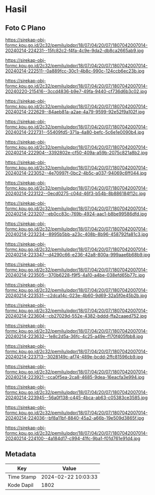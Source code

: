 # Hasil

## Foto C Plano

https://sirekap-obj-formc.kpu.go.id/2c32/pemilu/pdpr/18/07/04/20/07/1807042007014-20240214-224231--15fc82c2-f4fa-4c9e-9da2-db8ca2665ab9.jpg

https://sirekap-obj-formc.kpu.go.id/2c32/pemilu/pdpr/18/07/04/20/07/1807042007014-20240214-222511--0a889fcc-30c1-4b8c-990c-124ccb6ec23b.jpg

https://sirekap-obj-formc.kpu.go.id/2c32/pemilu/pdpr/18/07/04/20/07/1807042007014-20240220-215416--3ccd4836-b9e7-49fa-9440-cf736d6b3c02.jpg

https://sirekap-obj-formc.kpu.go.id/2c32/pemilu/pdpr/18/07/04/20/07/1807042007014-20240214-222629--84aeb81a-a2ae-4a79-9599-92e52f9a102f.jpg

https://sirekap-obj-formc.kpu.go.id/2c32/pemilu/pdpr/18/07/04/20/07/1807042007014-20240214-222731--55409fd5-371a-4a80-befc-5c6e1e0090b4.jpg

https://sirekap-obj-formc.kpu.go.id/2c32/pemilu/pdpr/18/07/04/20/07/1807042007014-20240214-222904--3392802e-cf50-409a-a59b-2075c821a8b2.jpg

https://sirekap-obj-formc.kpu.go.id/2c32/pemilu/pdpr/18/07/04/20/07/1807042007014-20240214-223052--4e70997f-0bc2-4b5c-a037-94069c6ff044.jpg

https://sirekap-obj-formc.kpu.go.id/2c32/pemilu/pdpr/18/07/04/20/07/1807042007014-20240214-223122--0ecd0275-c04d-46f3-b54b-8b886184f12c.jpg

https://sirekap-obj-formc.kpu.go.id/2c32/pemilu/pdpr/18/07/04/20/07/1807042007014-20240214-223207--eb0cc83c-769b-4924-aac1-b8be99586dfd.jpg

https://sirekap-obj-formc.kpu.go.id/2c32/pemilu/pdpr/18/07/04/20/07/1807042007014-20240214-223234--8995b5bb-a23c-408b-8b96-458792fa81c3.jpg

https://sirekap-obj-formc.kpu.go.id/2c32/pemilu/pdpr/18/07/04/20/07/1807042007014-20240214-223347--d4290c66-e236-42a8-800a-999aae6b68b9.jpg

https://sirekap-obj-formc.kpu.go.id/2c32/pemilu/pdpr/18/07/04/20/07/1807042007014-20240214-223505--370b6228-f9f5-4a10-a4be-038efd65b77c.jpg

https://sirekap-obj-formc.kpu.go.id/2c32/pemilu/pdpr/18/07/04/20/07/1807042007014-20240214-223531--c2dca14c-023e-4b60-9d69-32a5f0e45b2b.jpg

https://sirekap-obj-formc.kpu.go.id/2c32/pemilu/pdpr/18/07/04/20/07/1807042007014-20240214-223604--cb27029d-552e-4382-bddd-ffa2caaed752.jpg

https://sirekap-obj-formc.kpu.go.id/2c32/pemilu/pdpr/18/07/04/20/07/1807042007014-20240214-223632--1e8c2d5a-36fc-4c25-a49e-f170f405fbb8.jpg

https://sirekap-obj-formc.kpu.go.id/2c32/pemilu/pdpr/18/07/04/20/07/1807042007014-20240214-223713--3028149c-af74-489e-bcdd-2ffc81596cb9.jpg

https://sirekap-obj-formc.kpu.go.id/2c32/pemilu/pdpr/18/07/04/20/07/1807042007014-20240214-223921--cca0f5ea-2ca8-4685-9dea-16eacfa3e994.jpg

https://sirekap-obj-formc.kpu.go.id/2c32/pemilu/pdpr/18/07/04/20/07/1807042007014-20240214-223945--56a0f138-c445-4bca-ab63-c05383ce3585.jpg

https://sirekap-obj-formc.kpu.go.id/2c32/pemilu/pdpr/18/07/04/20/07/1807042007014-20240214-224036--bf8a11bf-8840-45a2-a66b-19e509d3865f.jpg

https://sirekap-obj-formc.kpu.go.id/2c32/pemilu/pdpr/18/07/04/20/07/1807042007014-20240214-224100--4a184d17-c994-41fc-9ba1-f01d761e91d4.jpg


## Metadata

| Key        | Value               |
| ---------- | ------------------- |
| Time Stamp | 2024-02-22 10:03:33 |
| Kode Dapil | 1802                |



